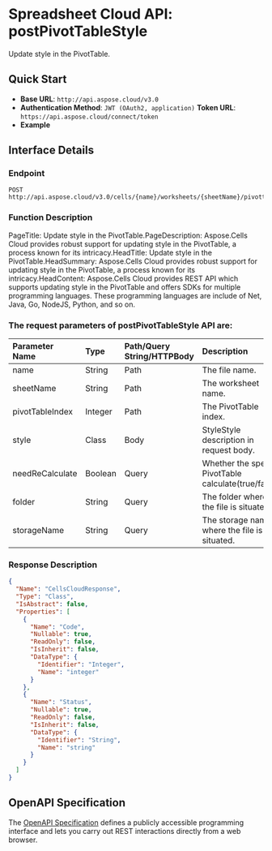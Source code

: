 # **Spreadsheet Cloud API: postPivotTableStyle**

Update style in the PivotTable. 


## **Quick Start**

- **Base URL**: `http://api.aspose.cloud/v3.0`
- **Authentication Method**: `JWT (OAuth2, application)`  **Token URL**: `https://api.aspose.cloud/connect/token`
- **Example** 

## **Interface Details**

### **Endpoint** 

```
POST http://api.aspose.cloud/v3.0/cells/{name}/worksheets/{sheetName}/pivottables/{pivotTableIndex}/FormatAll
```
### **Function Description**
PageTitle: Update style in the PivotTable.PageDescription: Aspose.Cells Cloud provides robust support for updating style in the PivotTable, a process known for its intricacy.HeadTitle: Update style in the PivotTable.HeadSummary: Aspose.Cells Cloud provides robust support for updating style in the PivotTable, a process known for its intricacy.HeadContent: Aspose.Cells Cloud provides REST API which supports updating style in the PivotTable and offers SDKs for multiple programming languages. These programming languages are include of Net, Java, Go, NodeJS, Python, and so on.

### The request parameters of **postPivotTableStyle** API are: 

| Parameter Name | Type | Path/Query String/HTTPBody | Description | 
| :- | :- | :- |:- | 
|name|String|Path|The file name.|
|sheetName|String|Path|The worksheet name.|
|pivotTableIndex|Integer|Path|The PivotTable index.|
|style|Class|Body|StyleStyle description in request body.|
|needReCalculate|Boolean|Query|Whether the specific PivotTable calculate(true/false).|
|folder|String|Query|The folder where the file is situated.|
|storageName|String|Query|The storage name where the file is situated.|

### **Response Description**
```json
{
  "Name": "CellsCloudResponse",
  "Type": "Class",
  "IsAbstract": false,
  "Properties": [
    {
      "Name": "Code",
      "Nullable": true,
      "ReadOnly": false,
      "IsInherit": false,
      "DataType": {
        "Identifier": "Integer",
        "Name": "integer"
      }
    },
    {
      "Name": "Status",
      "Nullable": true,
      "ReadOnly": false,
      "IsInherit": false,
      "DataType": {
        "Identifier": "String",
        "Name": "string"
      }
    }
  ]
}
```


## OpenAPI Specification

The [OpenAPI Specification](https://reference.aspose.cloud/cells/#/PivotTablesController/PostPivotTableStyle) defines a publicly accessible programming interface and lets you carry out REST interactions directly from a web browser.

